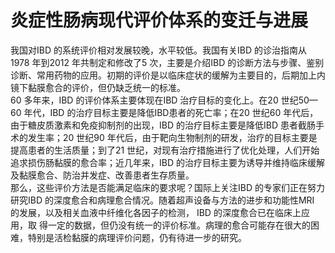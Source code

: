 # 炎症性肠病现代评价体系的变迁与进展  
我国对IBD 的系统评价相对发展较晚，水平较低。我国有关IBD 的诊治指南从1978 年到2012 年共制定和修改了5 次，主要是介绍IBD 的诊断方法与步骤、鉴别诊断、常用药物的应用。初期的评价是以临床症状的缓解为主要目的，后期加上内镜下黏膜愈合的评价，但仍缺乏统一的标准。  
60 多年来，IBD 的评价体系主要体现在IBD 治疗目标的变化上。在20 世纪50—60 年代，IBD 的治疗目标主要是降低IBD患者的死亡率；在20 世纪60 年代后，由于糖皮质激素和免疫抑制剂的出现，IBD 的治疗目标主要是降低IBD 患者截肠手术的发生率；20 世纪90 年代后，由于靶向生物制剂的研发，治疗的目标主要是提高患者的生活质量；到了21 世纪，对现有治疗措施进行了优化处理，人们开始追求损伤肠黏膜的愈合率；近几年来，IBD 的治疗目标主要为诱导并维持临床缓解及黏膜愈合、防治并发症、改善患者生存质量。  
那么，这些评价方法是否能满足临床的要求呢？国际上关注IBD 的专家们正在努力研究IBD 的深度愈合和病理愈合情况。随着超声设备与方法的进步和功能性MRI 的发展，以及相关血液中纤维化各因子的检测， IBD  的深度愈合已在临床上应用，取 得一定的数据，但仍没有统一的评价标准。病理的愈合可能存在很大的困难，特别是活检黏膜的病理评价问题，仍有待进一步的研究。  